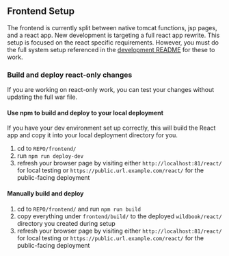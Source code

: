 ## Frontend Setup
The frontend is currently split between native tomcat functions, jsp pages, and a react app. New development is targeting a full react app rewrite. This setup is focused on the react specific requirements. However, you must do the full system setup referenced in the [development README](../devops/development/README.md) for these to work.

### Build and deploy react-only changes
If you are working on react-only work, you can test your changes without updating the full war file.

#### Use npm to build and deploy to your local deployment
If you have your dev environment set up correctly, this will build the React app and copy it into your local deployment directory for you.
1. cd to `REPO/frontend/`
2. run `npm run deploy-dev`
3. refresh your browser page by visiting either `http://localhost:81/react/` for local testing or `https://public.url.example.com/react/` for the public-facing deployment

#### Manually build and deploy
1. cd to `REPO/frontend/` and run `npm run build`
2. copy everything under `frontend/build/` to the deployed `wildbook/react/` directory you created during setup
3. refresh your browser page by visiting either `http://localhost:81/react/` for local testing or `https://public.url.example.com/react/` for the public-facing deployment
